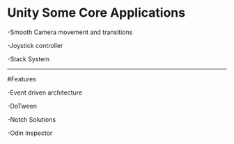 




# Unity Some Core Applications
-Smooth Camera movement and transitions

-Joystick controller

-Stack System

-----------------------------------------------------------------------------------------------------------------
#Features

-Event driven architecture

-DoTween

-Notch Solutions

-Odin Inspector

